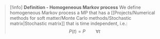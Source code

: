 >[!info] **Definition - Homogeneous Markov process**
>We define homogeneous Markov process a MP that has a [[Projects/Numerical methods for soft matter/Monte Carlo methods/Stochastic matrix|Stochastic matrix]] that is time independent, i.e.:
>$$ P(t) = P \qquad \forall t$$

